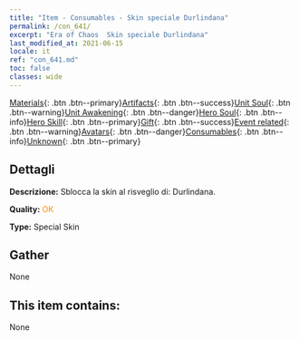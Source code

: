 ```yaml
---
title: "Item - Consumables - Skin speciale Durlindana"
permalink: /con_641/
excerpt: "Era of Chaos  Skin speciale Durlindana"
last_modified_at: 2021-06-15
locale: it
ref: "con_641.md"
toc: false
classes: wide
---
```

 [Materials](/ItemsIT/){: .btn .btn--primary}[Artifacts](/ItemsIT/Artifacts/){: .btn .btn--success}[Unit Soul](/ItemsIT/UnitSoul/){: .btn .btn--warning}[Unit Awakening](/ItemsIT/UnitAwakening/){: .btn .btn--danger}[Hero Soul](/ItemsIT/HeroSoul/){: .btn .btn--info}[Hero Skill](/ItemsIT/HeroSkill/){: .btn .btn--primary}[Gift](/ItemsIT/Gift/){: .btn .btn--success}[Event related](/ItemsIT/Events/){: .btn .btn--warning}[Avatars](/ItemsIT/Avatars/){: .btn .btn--danger}[Consumables](/ItemsIT/Consumables/){: .btn .btn--info}[Unknown](/ItemsIT/Unknown/){: .btn .btn--primary}

## Dettagli
 **Descrizione:** Sblocca la skin al risveglio di: Durlindana.

 **Quality:** <span style="color: #FF8C00">OK</span>

 **Type:** Special Skin

## Gather

  None

## This item contains:

  None

